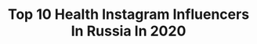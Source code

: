 ---
title: Top 10 Health Instagram Influencers In Russia In 2020
description: >-
  Find top health Instagram influencers in Russia in 2020. Most popular hashtags: #fitnessmodel #fitnessgirl #retreatsamuiartursita #stayhome.
platform: Instagram
profiles:
  - username: "married.my.enemy"
    fullname: >-
      Врач-тропиколог из 🇷🇺
    location: "Russia"
    followers: 9102
    engagement: 1101
    commentsToLikes: 0.069109
    id: ck6udx4oznmek0j71o984ijbp
    verified: false
    hashtags: ""
  - username: "koval_life"
    fullname: >-
      АННА КОВАЛЬ
    location: "Russia"
    followers: 97923
    engagement: 159
    commentsToLikes: 0.089189
    id: ck6ugdgi02dd70j713vrkdy1r
    verified: false
    hashtags: "#koval, #canggubali, #nusadua, #balinow"
  - username: "kletanina.mary"
    fullname: >-
      МАРИ. ПРИНЦЕССА БЕГА И СЫРКОВ👑
    location: "Russia"
    followers: 32012
    engagement: 269
    commentsToLikes: 0.044901
    id: ck15ukvn2nofd0i19gxaptxnh
    verified: false
    hashtags: "#sugarfree, #stayhome, #plantbased, #kletanina"
  - username: "vlada_v"
    fullname: >-
      Vlada Verevko
    location: "Russia"
    followers: 4755
    engagement: 1323
    commentsToLikes: 0.061111
    id: ck6tvl5qdmttk0j71lj3nc38g
    verified: false
    hashtags: "#capricornseason, #ultimatesugardaddy, #tagyoursponsor, #saturyay"
  - username: "lisssheep"
    fullname: >-
      Liza  Kuznetsova
    location: "Russia"
    followers: 41626
    engagement: 185
    commentsToLikes: 0.033291
    id: ck0w211mjm4el0i1912v2qbfi
    verified: false
    hashtags: "#marilynmonroemood, #stayhome, #staysafe, #lisssheepslife"
  - username: "alekseeeva_v"
    fullname: >-
      Валерия🏋🏾‍♀️ТвояФитнесПодружка
    location: "Russia"
    followers: 127887
    engagement: 93
    commentsToLikes: 0.035963
    id: ck55n8rmm5p5w0i1126epyg2z
    verified: false
    hashtags: "#hb, #bikinifitne, #fitnessbikini, #fitnessmodel"
  - username: "lieculsey"
    fullname: >-
      Elizabeth S.
    location: "Russia"
    followers: 6369
    engagement: 1887
    commentsToLikes: 0.102415
    id: ck6twdsdorfr80j71ef2pugf2
    verified: false
    hashtags: "#liketime, #lancome, #lavieestbelle, #quarantinemood"
  - username: "valentinazelyaeva"
    fullname: >-
      Valentina Zelyaeva
    location: "Russia"
    followers: 156221
    engagement: 85
    commentsToLikes: 0.021666
    id: ck5q8s1nq7ps80i11lboftq00
    verified: true
    hashtags: "#custommade, #retreatsamuiartursita, #health, #wellness"
  - username: "karamasik.food"
    fullname: >-
      Марина Юшина. Москва.
    location: "Russia"
    followers: 24268
    engagement: 360
    commentsToLikes: 0.141532
    id: ck15tx6dbkcuh0i19lt6b38iy
    verified: false
    hashtags: "#foodphoto, #yeshm, #tea, #stvalentinesday"
  - username: "irengrot"
    fullname: >-
      I R E N • G R O T
    location: "Russia"
    followers: 53068
    engagement: 221
    commentsToLikes: 0.050733
    id: ck5zihqgtfq880i14txolpq5x
    verified: false
    hashtags: "#tbt"
---